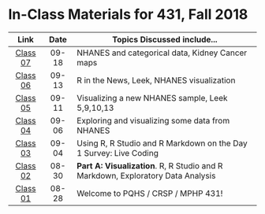 # In-Class Materials for 431, Fall 2018

Link | Date | Topics Discussed include...
:----------: | :----------: | ------------------------------------------------------------------------------
[Class 07](https://github.com/THOMASELOVE/431-2018/tree/master/slides/class07) | 09-18 | NHANES and categorical data, Kidney Cancer maps
[Class 06](https://github.com/THOMASELOVE/431-2018/tree/master/slides/class06) | 09-13 | R in the News, Leek, NHANES visualization
[Class 05](https://github.com/THOMASELOVE/431-2018/tree/master/slides/class05) | 09-11 | Visualizing a new NHANES sample, Leek 5,9,10,13
[Class 04](https://github.com/THOMASELOVE/431-2018/tree/master/slides/class04) | 09-06 | Exploring and visualizing some data from NHANES
[Class 03](https://github.com/THOMASELOVE/431-2018/tree/master/slides/class03) | 09-04 | Using R, R Studio and R Markdown on the Day 1 Survey: Live Coding
[Class 02](https://github.com/THOMASELOVE/431-2018/tree/master/slides/class02) | 08-30 | **Part A: Visualization**. R, R Studio and R Markdown, Exploratory Data Analysis
[Class 01](https://github.com/THOMASELOVE/431-2018/tree/master/slides/class01) | 08-28 | Welcome to PQHS / CRSP / MPHP 431!

